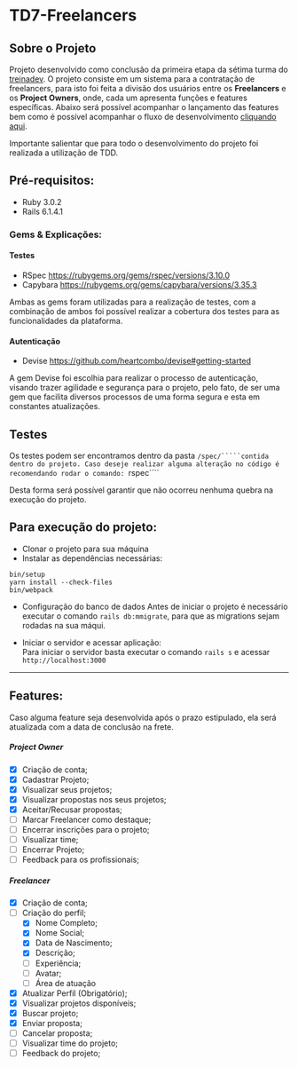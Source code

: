 # TD7-Freelancers

##  Sobre o Projeto

Projeto desenvolvido como conclusão da primeira etapa da sétima turma do [treinadev](https://treinadev.com.br/).
O projeto consiste em um sistema para a contratação de freelancers, para isto foi feita a divisão dos usuários entre
os **Freelancers** e os **Project Owners**, onde, cada um apresenta funções e features específicas. Abaixo será possível
acompanhar o lançamento das features bem como é possível acompanhar o fluxo de desenvolvimento [cliquando aqui](https://github.com/caiosant/td7-freelancer-project/projects/1).

Importante salientar que para todo o desenvolvimento do projeto foi realizada a utilização de TDD.

## Pré-requisitos:

 * Ruby 3.0.2
 * Rails 6.1.4.1

### Gems & Explicações:

#### Testes

  * RSpec  https://rubygems.org/gems/rspec/versions/3.10.0
  * Capybara  https://rubygems.org/gems/capybara/versions/3.35.3
 
 Ambas as gems foram utilizadas para a realização de testes, com a combinação de ambos foi possível realizar a cobertura
 dos testes para as funcionalidades da plataforma.
                                          
#### Autenticação

  * Devise  https://github.com/heartcombo/devise#getting-started

A gem Devise foi escolhia para realizar o processo de autenticação, visando trazer agilidade e segurança para o projeto, pelo fato,
de ser uma gem que facilita diversos processos de uma forma segura e esta em constantes atualizações.

## Testes
Os testes podem ser encontramos dentro da pasta ````/spec/`````contida dentro do projeto. Caso deseje realizar alguma alteração no código é recomendando rodar o comando:
````rspec````

Desta forma será possível garantir que não ocorreu nenhuma quebra na execução do projeto.

## Para execução do projeto: 

  * Clonar o projeto para sua máquina
  * Instalar as dependências necessárias:
  ````
  bin/setup
  yarn install --check-files
  bin/webpack
  ````
  * Configuração do banco de dados
Antes de iniciar o projeto é necessário executar o comando ````rails db:mmigrate````, para que as migrations sejam rodadas na sua máqui.

  * Iniciar o servidor e acessar aplicação:<br>
Para iniciar o servidor basta executar o comando ````rails s```` e acessar ````http://localhost:3000````

--- 
## Features:

Caso alguma feature seja desenvolvida após o prazo estipulado, ela será atualizada com a data de conclusão na frete.

##### Project Owner
- [x] Criação de conta;
- [x] Cadastrar Projeto;
- [x] Visualizar seus projetos;
- [x] Visualizar propostas nos seus projetos;
- [x] Aceitar/Recusar propostas;
- [ ] Marcar Freelancer como destaque;
- [ ] Encerrar inscrições para o projeto;
- [ ] Visualizar time;
- [ ] Encerrar Projeto;
- [ ] Feedback para os profissionais;
##### Freelancer
- [x] Criação de conta;
- [ ] Criação do perfil;
    - [x] Nome Completo;
    - [x] Nome Social;
    - [x] Data de Nascimento;
    - [x] Descrição;
    - [ ] Experiência;
    - [ ] Avatar;
    - [ ] Área de atuação
- [x] Atualizar Perfil (Obrigatório);
- [x] Visualizar projetos disponíveis;
- [x] Buscar projeto;
- [x] Enviar proposta;
- [ ] Cancelar proposta;
- [ ] Visualizar time do projeto;
- [ ] Feedback do projeto;
